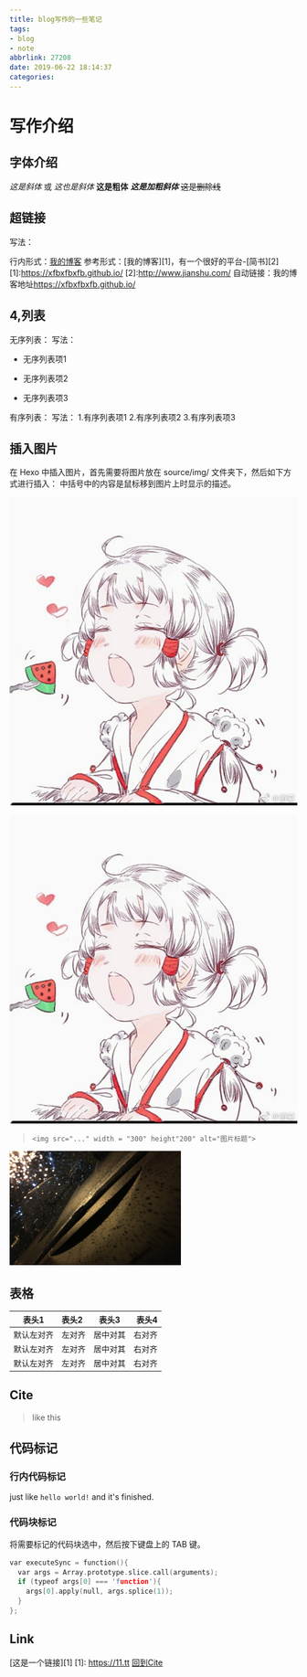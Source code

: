 ```yaml
---
title: blog写作的一些笔记
tags: 
- blog
- note
abbrlink: 27208
date: 2019-06-22 18:14:37
categories:
---
```


# 写作介绍
## 字体介绍
*这是斜体* 或 _这也是斜体_ 
**这是粗体**
***这是加粗斜体***
~~这是删除线~~

## 超链接
写法：

行内形式：[我的博客](https://xfbxfbxfb.github.io/)
参考形式：[我的博客][1]，有一个很好的平台-[简书][2]
[1]:https://xfbxfbxfb.github.io/
[2]:http://www.jianshu.com/
自动链接：我的博客地址<https://xfbxfbxfb.github.io/>

<!--more-->
## 4,列表
无序列表：
写法：

* 无序列表项1
+ 无序列表项2
- 无序列表项3

有序列表：
写法：
1.有序列表项1
2.有序列表项2
3.有序列表项3

## 插入图片
在 Hexo 中插入图片，首先需要将图片放在 source/img/ 文件夹下，然后如下方式进行插入：
中括号中的内容是鼠标移到图片上时显示的描述。

![Markdown 创始人 John Gruber](/img/avatar.jpeg)

![](/img/avatar.jpeg)

> `<img src="..." width = "300" height"200" alt="图片标题">`

<img src="/img/2019-09-27_车窗上的雨滴,仿佛在水底.jpg" width = "300" height = "200" alt="车窗上的雨滴,仿佛在水底"/>

## 表格
| 表头1|表头2|表头3|表头4
|-| :- | :-: | -: |
|默认左对齐|左对齐|居中对其|右对齐|
|默认左对齐|左对齐|居中对其|右对齐|
|默认左对齐|左对齐|居中对其|右对齐|

##  Cite
> like this

## 代码标记
### 行内代码标记
just like `hello world!` and it's finished.

### 代码块标记
将需要标记的代码块选中，然后按下键盘上的 TAB 键。

```cpp
var executeSync = function(){
  var args = Array.prototype.slice.call(arguments);
  if (typeof args[0] === 'function'){
    args[0].apply(null, args.splice(1));
  }
};
```

## Link
[这是一个链接][1]
[1]: https://11.tt
[回到Cite](#7-Cite)

